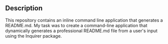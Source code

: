 # <Module-9-Node-Challenge>

## Description

This repository contains an inline command line application that generates a README.md. My task was to create a command-line application that dynamically generates a professional README.md file from a user's input using the Inquirer package.

